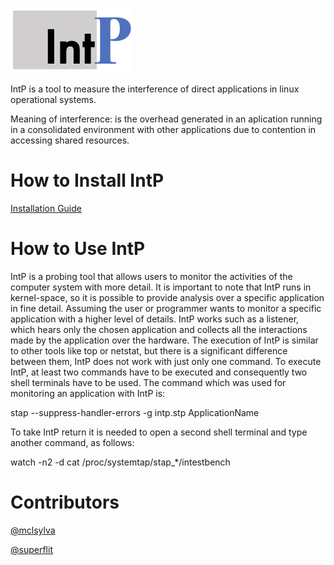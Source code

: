 ![image](https://github.com/projectintp/intp/blob/main/img/intp2.png)

IntP is a tool to measure the interference of direct applications in linux operational systems.

Meaning of interference: is the overhead generated in an aplication running in a consolidated environment with other applications due to contention in accessing shared resources.

# How to Install IntP

[Installation Guide](https://github.com/projectintp/intp/blob/main/install/install.md)

# How to Use IntP

IntP is a probing tool that allows users to monitor the activities of the computer system with more detail. It is important to note that IntP runs in kernel-space, so it is possible to provide analysis over a specific application in fine detail. Assuming the user or programmer wants to monitor a specific application with a higher level of details. IntP works such as a listener, which hears only the chosen application and collects all the interactions made by the application over the hardware. The execution of IntP is similar to other tools like top or netstat, but there is a significant difference between them, IntP does not work with just only one command. To execute IntP, at least two commands have to be executed and consequently two shell terminals have to be used. The command which was used for monitoring an application with IntP is:


 stap --suppress-handler-errors -g intp.stp ApplicationName


To take IntP return it is needed to open a second shell terminal and type another command, as follows:


 watch -n2 -d cat /proc/systemtap/stap_*/intestbench

# Contributors
[@mclsylva](https://github.com/mclsylva)

[@superflit](https://github.com/superflit)

